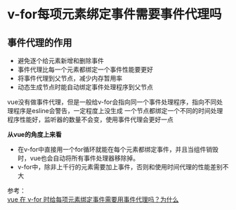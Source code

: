 # v-for每项元素绑定事件需要事件代理吗
## 事件代理的作用
- 避免逐个给元素新增和删除事件
- 事件代理比每一个元素都绑定一个事件性能要更好
- 将事件代理到父节点，减少内存暂用率
- 动态生成节点时能自动绑定事件处理程序到父节点

vue没有做事件代理，但是一般给v-for会指向同一个事件处理程序，指向不同处理程序是esline会警告，一定程度上没生成 一个节点都绑定一个不同的时间处理程序性能好，监听器的数量不会变，使用事件代理会更好一点

**从vue的角度上来看**
- 在v-for中直接用一个for循环就能在每个元素都绑定事件，并且当组件销毁时，vue也会自动将所有事件处理器移除掉。
- v-for中，除非上千行的元素需要加上事件，否则和使用时间代理的性能差别不大

参考：  
[vue 在 v-for 时给每项元素绑定事件需要用事件代理吗？为什么](https://www.jianshu.com/p/52b0562846af)
